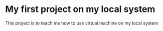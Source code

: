 # My first project on my local system
This project is to teach me how to use virtual machine on my local system
